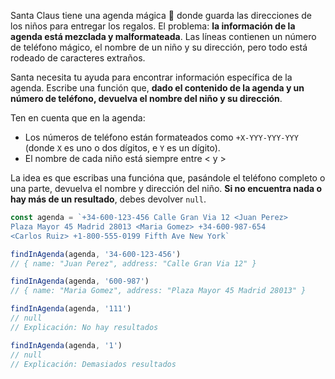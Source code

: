 Santa Claus tiene una agenda mágica 📇 donde guarda las direcciones de los niños para entregar los regalos. El problema: **la información de la agenda está mezclada y malformateada**. Las líneas contienen un número de teléfono mágico, el nombre de un niño y su dirección, pero todo está rodeado de caracteres extraños.

Santa necesita tu ayuda para encontrar información específica de la agenda. Escribe una función que, **dado el contenido de la agenda y un número de teléfono, devuelva el nombre del niño y su dirección**.

Ten en cuenta que en la agenda:

- Los números de teléfono están formateados como `+X-YYY-YYY-YYY` (donde `X` es uno o dos dígitos, e `Y` es un dígito). 
- El nombre de cada niño está siempre entre < y >

La idea es que escribas una funcióna que, pasándole el teléfono completo o una parte, devuelva el nombre y dirección del niño. **Si no encuentra nada o hay más de un resultado**, debes devolver `null`.

```javascript
const agenda = `+34-600-123-456 Calle Gran Via 12 <Juan Perez>
Plaza Mayor 45 Madrid 28013 <Maria Gomez> +34-600-987-654
<Carlos Ruiz> +1-800-555-0199 Fifth Ave New York`

findInAgenda(agenda, '34-600-123-456')
// { name: "Juan Perez", address: "Calle Gran Via 12" }

findInAgenda(agenda, '600-987')
// { name: "Maria Gomez", address: "Plaza Mayor 45 Madrid 28013" }

findInAgenda(agenda, '111')
// null
// Explicación: No hay resultados

findInAgenda(agenda, '1')
// null
// Explicación: Demasiados resultados
```